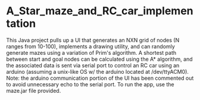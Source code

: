A_Star_maze_and_RC_car_implementation
=====================================

This Java project pulls up a UI that generates an NXN grid of nodes (N ranges from 10-100), implements a drawing utility, and can randomly generate mazes using a variation of Prim's algorithm.  A shortest path between start and goal nodes can be calculated using the A* algorithm, and the associated data is sent via serial port to control an RC car using an arduino (assuming a unix-like OS w/ the arduino located at /dev/ttyACM0).  Note: the arduino communication portion of the UI has been commented out to avoid unnecessary echo to the serial port.  To run the app, use the maze.jar file provided.
